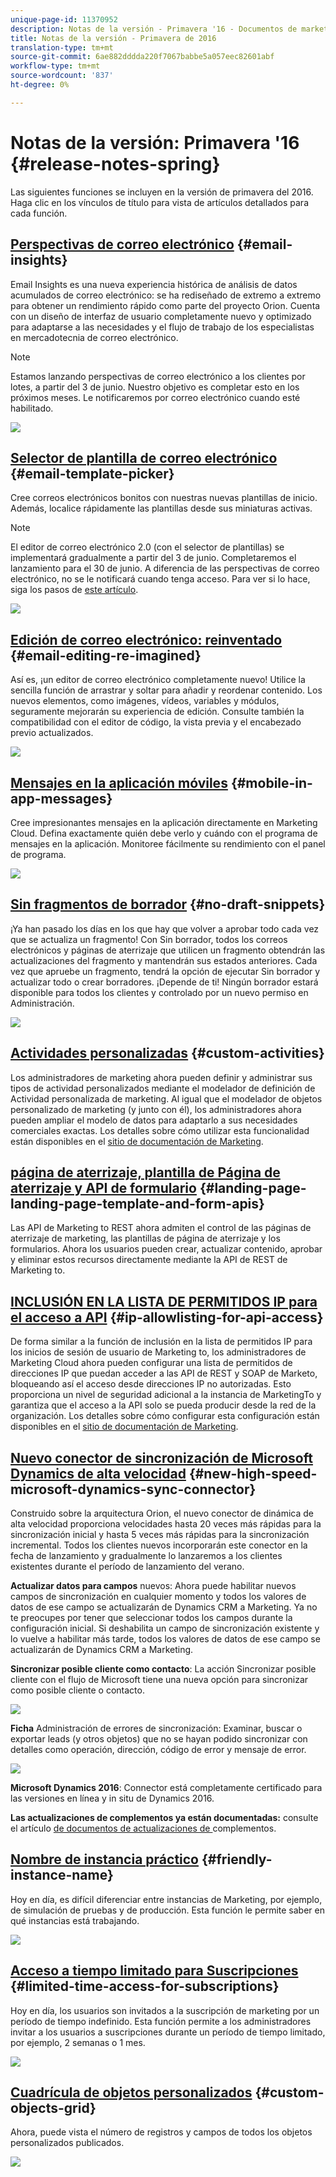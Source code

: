 ```yaml
---
unique-page-id: 11370952
description: Notas de la versión - Primavera '16 - Documentos de marketing - Documentación del producto
title: Notas de la versión - Primavera de 2016
translation-type: tm+mt
source-git-commit: 6ae882dddda220f7067babbe5a057eec82601abf
workflow-type: tm+mt
source-wordcount: '837'
ht-degree: 0%

---
```



# Notas de la versión: Primavera &#39;16 {#release-notes-spring}

Las siguientes funciones se incluyen en la versión de primavera del 2016. Haga clic en los vínculos de título para vista de artículos detallados para cada función.

## [Perspectivas de correo electrónico](https://docs.marketo.com/display/docs/email+insights) {#email-insights}

Email Insights es una nueva experiencia histórica de análisis de datos acumulados de correo electrónico: se ha rediseñado de extremo a extremo para obtener un rendimiento rápido como parte del proyecto Orion. Cuenta con un diseño de interfaz de usuario completamente nuevo y optimizado para adaptarse a las necesidades y el flujo de trabajo de los especialistas en mercadotecnia de correo electrónico.

>[!NOTE]
>
>Estamos lanzando perspectivas de correo electrónico a los clientes por lotes, a partir del 3 de junio. Nuestro objetivo es completar esto en los próximos meses. Le notificaremos por correo electrónico cuando esté habilitado.

![](assets/two.png)

## [Selector de plantilla de correo electrónico](/help/marketo/product-docs/email-marketing/general/email-editor-2/email-template-picker-overview.md) {#email-template-picker}

Cree correos electrónicos bonitos con nuestras nuevas plantillas de inicio. Además, localice rápidamente las plantillas desde sus miniaturas activas.

>[!NOTE]
>
>El editor de correo electrónico 2.0 (con el selector de plantillas) se implementará gradualmente a partir del 3 de junio. Completaremos el lanzamiento para el 30 de junio. A diferencia de las perspectivas de correo electrónico, no se le notificará cuando tenga acceso. Para ver si lo hace, siga los pasos de [este artículo](https://docs.marketo.com/pages/viewpage.action?pageId=11373011).

![](assets/5-29-home-starter-templates.png)

## [Edición de correo electrónico: reinventado](/help/marketo/product-docs/email-marketing/general/email-editor-2/email-editor-v2-0-overview.md) {#email-editing-re-imagined}

Así es, ¡un editor de correo electrónico completamente nuevo! Utilice la sencilla función de arrastrar y soltar para añadir y reordenar contenido. Los nuevos elementos, como imágenes, vídeos, variables y módulos, seguramente mejorarán su experiencia de edición. Consulte también la compatibilidad con el editor de código, la vista previa y el encabezado previo actualizados.

![](assets/17a-29-modules-next.png)

## [Mensajes en la aplicación móviles](/help/marketo/product-docs/mobile-marketing/in-app-messages/understanding-in-app-messages.md) {#mobile-in-app-messages}

Cree impresionantes mensajes en la aplicación directamente en Marketing Cloud. Defina exactamente quién debe verlo y cuándo con el programa de mensajes en la aplicación. Monitoree fácilmente su rendimiento con el panel de programa.

![](assets/pasted-image-at-2016-05-24-09-45-am.png)

## [Sin fragmentos de borrador](/help/marketo/product-docs/administration/users-and-roles/managing-user-roles-and-permissions/enable-no-draft-for-snippets.md) {#no-draft-snippets}

¡Ya han pasado los días en los que hay que volver a aprobar todo cada vez que se actualiza un fragmento! Con Sin borrador, todos los correos electrónicos y páginas de aterrizaje que utilicen un fragmento obtendrán las actualizaciones del fragmento y mantendrán sus estados anteriores. Cada vez que apruebe un fragmento, tendrá la opción de ejecutar Sin borrador y actualizar todo o crear borradores. ¡Depende de ti! Ningún borrador estará disponible para todos los clientes y controlado por un nuevo permiso en Administración.

![](assets/image2016-5-16-15-3a41-3a17.png)

## [Actividades personalizadas](https://docs.marketo.com/display/docs/marketo+custom+activities) {#custom-activities}

Los administradores de marketing ahora pueden definir y administrar sus tipos de actividad personalizados mediante el modelador de definición de Actividad personalizada de marketing. Al igual que el modelador de objetos personalizado de marketing (y junto con él), los administradores ahora pueden ampliar el modelo de datos para adaptarlo a sus necesidades comerciales exactas. Los detalles sobre cómo utilizar esta funcionalidad están disponibles en el [sitio de documentación de Marketing](https://docs.marketo.com/display/public/DOCS/Marketo+Custom+Activities).

## [página de aterrizaje, plantilla de Página de aterrizaje y API de formulario](https://developers.marketo.com/blog/spring-2016-updates/) {#landing-page-landing-page-template-and-form-apis}

Las API de Marketing to REST ahora admiten el control de las páginas de aterrizaje de marketing, las plantillas de página de aterrizaje y los formularios. Ahora los usuarios pueden crear, actualizar contenido, aprobar y eliminar estos recursos directamente mediante la API de REST de Marketing to.

## [INCLUSIÓN EN LA LISTA DE PERMITIDOS IP para el acceso a API](/help/marketo/product-docs/administration/additional-integrations/create-an-allowlist-for-ip-based-api-access.md) {#ip-allowlisting-for-api-access}

De forma similar a la función de inclusión en la lista de permitidos IP para los inicios de sesión de usuario de Marketing to, los administradores de Marketing Cloud ahora pueden configurar una lista de permitidos de direcciones IP que puedan acceder a las API de REST y SOAP de Marketo, bloqueando así el acceso desde direcciones IP no autorizadas. Esto proporciona un nivel de seguridad adicional a la instancia de MarketingTo y garantiza que el acceso a la API solo se pueda producir desde la red de la organización. Los detalles sobre cómo configurar esta configuración están disponibles en el [sitio de documentación de Marketing](https://docs.marketo.com/display/public/DOCS/Create+a+Whitelist+for+IP-Based+API+Access).

## [Nuevo conector de sincronización de Microsoft Dynamics de alta velocidad](/help/marketo/product-docs/crm-sync/microsoft-dynamics-sync/microsoft-dynamics-sync-details/sync-status.md) {#new-high-speed-microsoft-dynamics-sync-connector}

Construido sobre la arquitectura Orion, el nuevo conector de dinámica de alta velocidad proporciona velocidades hasta 20 veces más rápidas para la sincronización inicial y hasta 5 veces más rápidas para la sincronización incremental. Todos los clientes nuevos incorporarán este conector en la fecha de lanzamiento y gradualmente lo lanzaremos a los clientes existentes durante el período de lanzamiento del verano.

**Actualizar datos para campos** nuevos: Ahora puede habilitar nuevos campos de sincronización en cualquier momento y todos los valores de datos de ese campo se actualizarán de Dynamics CRM a Marketing. Ya no te preocupes por tener que seleccionar todos los campos durante la configuración inicial. Si deshabilita un campo de sincronización existente y lo vuelve a habilitar más tarde, todos los valores de datos de ese campo se actualizarán de Dynamics CRM a Marketing.

**Sincronizar posible cliente como contacto**: La acción Sincronizar posible cliente con el flujo de Microsoft tiene una nueva opción para sincronizar como posible cliente o contacto.

![](assets/image2016-5-19-8-3a59-3a9.png)

**Ficha** Administración de errores de sincronización: Examinar, buscar o exportar leads (y otros objetos) que no se hayan podido sincronizar con detalles como operación, dirección, código de error y mensaje de error.

![](assets/sync-errors.png)

**Microsoft Dynamics 2016**: Connector está completamente certificado para las versiones en línea y in situ de Dynamics 2016.

**Las actualizaciones de complementos ya están documentadas:** consulte el artículo [ de documentos de actualizaciones de ](/help/marketo/product-docs/crm-sync/microsoft-dynamics-sync/marketo-plugin-releases-for-microsoft-dynamics.md)complementos.

## [Nombre de instancia práctico](/help/marketo/product-docs/administration/settings/edit-subscription-settings.md) {#friendly-instance-name}

Hoy en día, es difícil diferenciar entre instancias de Marketing, por ejemplo, de simulación de pruebas y de producción. Esta función le permite saber en qué instancias está trabajando.

![](assets/image2016-5-16-15-3a57-3a14.png)

## [Acceso a tiempo limitado para Suscripciones](/help/marketo/product-docs/administration/users-and-roles/managing-marketo-users.md) {#limited-time-access-for-subscriptions}

Hoy en día, los usuarios son invitados a la suscripción de marketing por un período de tiempo indefinido. Esta función permite a los administradores invitar a los usuarios a suscripciones durante un período de tiempo limitado, por ejemplo, 2 semanas o 1 mes.

![](assets/image2016-5-16-15-3a59-3a52.png)

## [Cuadrícula de objetos personalizados](/help/marketo/product-docs/administration/marketo-custom-objects/understanding-marketo-custom-objects.md) {#custom-objects-grid}

Ahora, puede vista el número de registros y campos de todos los objetos personalizados publicados.

![](assets/custom-objects-grid.png)
